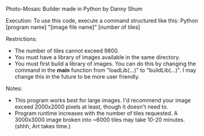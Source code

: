 Photo-Mosaic Builder made in Python by Danny Shum

Execution: To use this code, execute a command structured like this:   Python [program name] "[image file name]" [number of tiles]

Restrictions: 
- The number of tiles cannot exceed 9800. 
- You must have a library of images available in the same directory.
- You must first build a library of images. You can do this by changing the command in the __main__ function from "loadLib(...)" to "buildLib(...)". I may change this in the future to be more user friendly.

Notes: 
- This program works best for large images. I'd recommend your image exceed 2000x2000 pixels at least, though it doesn't need to. 
- Program runtime increases with the number of tiles requested. A 3000x3000 image broken into ~6000 tiles may take 10-20 minutes. (shhh, Art takes time.)
